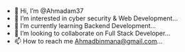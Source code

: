- 👋 Hi, I’m @Ahmadam37
- 👀 I’m interested in cyber security & Web Development...
- 🌱 I’m currently learning Backend Development...
- 💞️ I’m looking to collaborate on Full Stack Developer...
- 📫 How to reach me Ahmadbinmana@gmail.com...

<!---
Ahmadam37/Ahmadam37 is a ✨ special ✨ repository because its `README.md` (this file) appears on your GitHub profile.
You can click the Preview link to take a look at your changes.
--->
